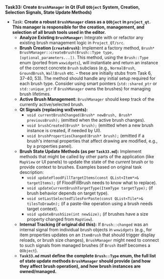 **Task33: Create `BrushManager` in Qt (Full `QObject` System, Creation, Selection Signals, State Update Methods)**
- Task: **Create a robust `BrushManager` class as a `QObject` in `project_qt`. This manager is responsible for the creation, management, and selection of all brush tools used in the editor.**
    - **Analyze Existing `BrushManager`:** Integrate with or refactor any existing brush management logic in `Project_QT/src`.
    - **Brush Creation (`createBrush`):** Implement a factory method, `Brush* BrushManager::createBrush(Brush::Type type, [optional_parameters...])`. This method, using the `Brush::Type` enum (ported from `wxwidgets`), will instantiate and return an instance of the correct concrete `Brush` subclass (e.g., `NormalBrush`, `GroundBrush`, `WallBrush` etc. – these are initially stubs from Task 6, 37-40, 53). The method should handle any initial setup required for each brush type. Consider using smart pointers (`std::shared_ptr` or `std::unique_ptr` if `BrushManager` owns the brushes) for managing brush lifetimes.
    - **Active Brush Management:** `BrushManager` should keep track of the currently active/selected brush.
    - **Qt Signals (replacing wxEvents):**
        -   `void currentBrushChanged(Brush* newBrush, Brush* previousBrush);` (emitted when the active brush changes).
        -   `void brushCreated(Brush* brush);` (emitted when a new brush instance is created, if needed by UI).
        -   `void brushPropertiesChanged(Brush* brush);` (emitted if a brush's internal properties that affect drawing are modified, e.g., by a properties panel).
    - **Brush State Update Methods (as per `Task33.md`):** Implement methods that might be called by other parts of the application (like `MapView` or UI panels) to update the state of the *current* brush or to provide context to brushes. Examples based on original task description:
        -   `void updateFloodFillTargetItems(const QList<Item*>& targetItems);` (if FloodFillBrush needs to know what to replace).
        -   `void updateCurrentBrushTargetType(ItemType targetType);` (if brush behavior depends on target type).
        -   `void setLastSelectedTilesForPaste(const QList<Tile*>& tilesToDrawOn);` (if a paste-like operation using a brush needs target context).
        -   `void updateBrushSize(int newSize);` (if brushes have a size property changed from `MapView`).
    - **Internal Tracking (if original did this):** If `Brush::changed` was an internal signal from individual brush objects in `wxwidgets` (e.g., for item properties updates on an `ItemBrush` that should trigger display reloads, or brush size changes), `BrushManager` might need to connect to such signals from managed brushes (if `Brush` itself becomes a `QObject`).
    - **`Task33.md` must define the complete `Brush::Type` enum, the full list of state update methods `BrushManager` should provide (and how they affect brush operation), and how brush instances are owned/managed.**
